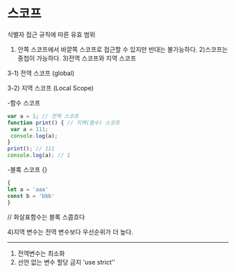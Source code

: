 # 스코프
식별자 접근 규칙에 따른 유효 범위
1) 안쪽 스코프에서 바깥쪽 스코프로 접근할 수 있지만 반대는 불가능하다.
2)스코프는 중첩이 가능하다.
3)전역 스코프와 지역 스코프


3-1) 전역 스코프 (global)

3-2) 지역 스코프 (Local Scope)

-함수 스코프
```javascript
var a = 1; // 전역 스코프
function print() { // 지역(함수) 스코프
 var a = 111;
 console.log(a);
}
print(); // 111
console.log(a); // 1
```

-블록 스코프 {}
```javascript
{
let a = 'aaa'
const b = 'bbb'
}
```
// 화살표함수는 블록 스콥흐다


4)지역 변수는 전역 변수보다 우선순위가 더 높다.

----
1) 전역변수는 최소화
2) 선언 없는 변수 할당 금지 'use strict’'